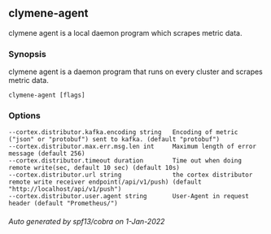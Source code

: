 ## clymene-agent

clymene agent is a local daemon program which scrapes metric data.

### Synopsis

clymene agent is a daemon program that runs on every cluster and scrapes metric data.

```
clymene-agent [flags]
```

### Options

```
--cortex.distributor.kafka.encoding string   Encoding of metric ("json" or "protobuf") sent to kafka. (default "protobuf")
--cortex.distributor.max.err.msg.len int     Maximum length of error message (default 256)
--cortex.distributor.timeout duration        Time out when doing remote write(sec, default 10 sec) (default 10s)
--cortex.distributor.url string              the cortex distributor remote write receiver endpoint(/api/v1/push) (default "http://localhost/api/v1/push")
--cortex.distributor.user.agent string       User-Agent in request header (default "Prometheus/")
```

###### Auto generated by spf13/cobra on 1-Jan-2022
